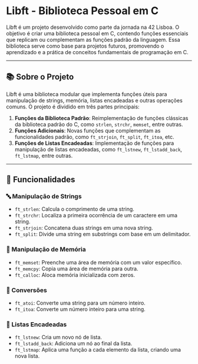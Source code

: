 # Libft - Biblioteca Pessoal em C

Libft é um projeto desenvolvido como parte da jornada na 42 Lisboa. O objetivo é criar uma biblioteca pessoal em C, contendo funções essenciais que replicam ou complementam as funções padrão da linguagem. Essa biblioteca serve como base para projetos futuros, promovendo o aprendizado e a prática de conceitos fundamentais de programação em C.

---

## 📚 Sobre o Projeto

Libft é uma biblioteca modular que implementa funções úteis para manipulação de strings, memória, listas encadeadas e outras operações comuns. O projeto é dividido em três partes principais:

1. **Funções da Biblioteca Padrão**: Reimplementação de funções clássicas da biblioteca padrão do C, como `strlen`, `strchr`, `memset`, entre outras.
2. **Funções Adicionais**: Novas funções que complementam as funcionalidades padrão, como `ft_strjoin`, `ft_split`, `ft_itoa`, etc.
3. **Funções de Listas Encadeadas**: Implementação de funções para manipulação de listas encadeadas, como `ft_lstnew`, `ft_lstadd_back`, `ft_lstmap`, entre outras.

---

## 🚀 Funcionalidades

### 🔤 Manipulação de Strings
- `ft_strlen`: Calcula o comprimento de uma string.
- `ft_strchr`: Localiza a primeira ocorrência de um caractere em uma string.
- `ft_strjoin`: Concatena duas strings em uma nova string.
- `ft_split`: Divide uma string em substrings com base em um delimitador.

### 🧠 Manipulação de Memória
- `ft_memset`: Preenche uma área de memória com um valor específico.
- `ft_memcpy`: Copia uma área de memória para outra.
- `ft_calloc`: Aloca memória inicializada com zeros.

### 🔢 Conversões
- `ft_atoi`: Converte uma string para um número inteiro.
- `ft_itoa`: Converte um número inteiro para uma string.

### 🧩 Listas Encadeadas
- `ft_lstnew`: Cria um novo nó de lista.
- `ft_lstadd_back`: Adiciona um nó ao final da lista.
- `ft_lstmap`: Aplica uma função a cada elemento da lista, criando uma nova lista.


